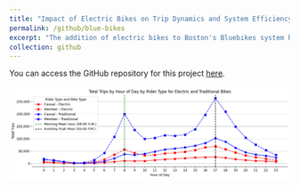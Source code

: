 ```yaml
---
title: "Impact of Electric Bikes on Trip Dynamics and System Efficiency"
permalink: /github/blue-bikes
excerpt: "The addition of electric bikes to Boston's Bluebikes system has likely changed trip dynamics, such as trip durations, demand patterns, and station usage. This analysis aims to explore how e-bikes have affected these factors, looking at differences in trip lengths, popular routes, and station turnover. By comparing e-bike trips with traditional bike trips, the goal is to understand how e-bikes have impacted overall system performance and user behavior. These insights will help inform strategies for improving bike distribution and optimizing the efficiency of the bike-sharing system.<br/><img src='/images/blue_bikes.png'>" 
collection: github
---
```


You can access the GitHub repository for this project [here](https://github.com/NatDave/blue-bikes/).<br/><br/><img src='/images/blue_bike.png'>
